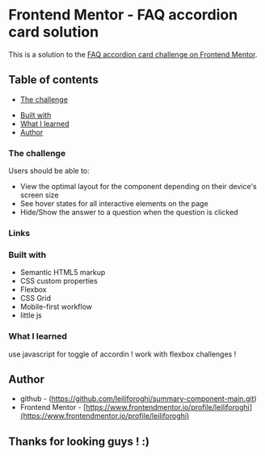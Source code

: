 # Frontend Mentor - FAQ accordion card solution
This is a solution to the [FAQ accordion card challenge on Frontend Mentor](https://www.frontendmentor.io/challenges/faq-accordion-card-XlyjD0Oam). 

## Table of contents

  - [The challenge](#the-challenge)
  <!-- - [Links](#links) -->
  - [Built with](#built-with)
  - [What I learned](#what-i-learned)
  - [Author](#author)

### The challenge
Users should be able to:

- View the optimal layout for the component depending on their device's screen size
- See hover states for all interactive elements on the page
- Hide/Show the answer to a question when the question is clicked


### Links
<!-- - Solution URL: [Add solution URL here](https://your-solution-url.com)
- Live Site URL: [Add live site URL here](https://your-live-site-url.com) -->

### Built with
- Semantic HTML5 markup
- CSS custom properties
- Flexbox
- CSS Grid
- Mobile-first workflow
- little js

### What I learned
use javascript for toggle of accordin !
work with flexbox challenges !

## Author
- github - (https://github.com/leiliforoghi/summary-component-main.git)
- Frontend Mentor - [https://www.frontendmentor.io/profile/leiliforoghi](https://www.frontendmentor.io/profile/leiliforoghi)

## Thanks for looking guys ! :)